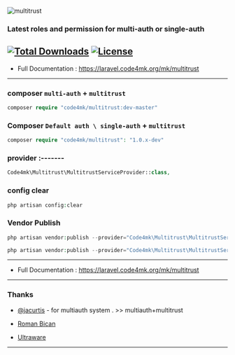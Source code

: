 ![multitrust](https://user-images.githubusercontent.com/17185462/27048621-5d5c413a-4fce-11e7-8ca4-dc7d6df16db9.png)

### Latest roles and permission for multi-auth or single-auth
[![Total Downloads](https://poser.pugx.org/code4mk/multitrust/downloads)](https://packagist.org/packages/code4mk/multitrust)
[![License](https://poser.pugx.org/code4mk/multitrust/license)](https://packagist.org/packages/code4mk/multitrust)
---
* Full Documentation : https://laravel.code4mk.org/mk/multitrust
---
### composer `multi-auth` + `multitrust`
```php
composer require "code4mk/multitrust:dev-master"
```

### Composer `Default auth \ single-auth` + `multitrust`
```php
composer require "code4mk/multitrust": "1.0.x-dev"
```

### provider :-------

```php
Code4mk\Multitrust\MultitrustServiceProvider::class,
```

### config clear 

```php
php artisan config:clear
```

### Vendor Publish
```php
php artisan vendor:publish --provider="Code4mk\Multitrust\MultitrustServiceProvider" --tag=config

php artisan vendor:publish --provider="Code4mk\Multitrust\MultitrustServiceProvider" --tag=migrations

```
---
* Full Documentation : https://laravel.code4mk.org/mk/multitrust
---
### Thanks
* [@jacurtis](https://twitter.com/_jacurtis) - for multiauth system . >> multiauth+multitrust 

*  [Roman Bican](https://github.com/romanbican)

* [Ultraware](https://github.com/ultraware)
---

